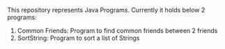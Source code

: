This repository represents Java Programs. Currently it holds below 2 programs:

1. Common Friends: Program to find common friends between 2 friends
2. SortString: Program to sort a list of Strings
